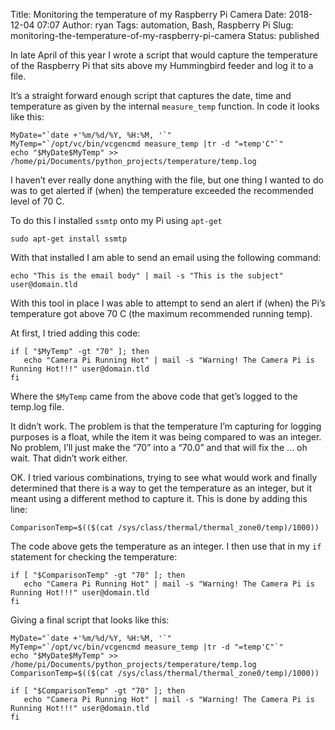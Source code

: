 Title: Monitoring the temperature of my Raspberry Pi Camera
Date: 2018-12-04 07:07
Author: ryan
Tags: automation, Bash, Raspberry Pi
Slug: monitoring-the-temperature-of-my-raspberry-pi-camera
Status: published

In late April of this year I wrote a script that would capture the temperature of the Raspberry Pi that sits above my Hummingbird feeder and log it to a file.

It’s a straight forward enough script that captures the date, time and temperature as given by the internal `measure_temp` function. In code it looks like this:

    MyDate="`date +'%m/%d/%Y, %H:%M, '`"
    MyTemp="`/opt/vc/bin/vcgencmd measure_temp |tr -d "=temp'C"`"
    echo "$MyDate$MyTemp" >> /home/pi/Documents/python_projects/temperature/temp.log

I haven’t ever really done anything with the file, but one thing I wanted to do was to get alerted if (when) the temperature exceeded the recommended level of 70 C.

To do this I installed `ssmtp` onto my Pi using `apt-get`

    sudo apt-get install ssmtp

With that installed I am able to send an email using the following command:

    echo "This is the email body" | mail -s "This is the subject" user@domain.tld

With this tool in place I was able to attempt to send an alert if (when) the Pi’s temperature got above 70 C (the maximum recommended running temp).

At first, I tried adding this code:

    if [ "$MyTemp" -gt "70" ]; then
       echo "Camera Pi Running Hot" | mail -s "Warning! The Camera Pi is Running Hot!!!" user@domain.tld
    fi

Where the `$MyTemp` came from the above code that get’s logged to the temp.log file.

It didn’t work. The problem is that the temperature I’m capturing for logging purposes is a float, while the item it was being compared to was an integer. No problem, I’ll just make the “70” into a “70.0” and that will fix the ... oh wait. That didn’t work either.

OK. I tried various combinations, trying to see what would work and finally determined that there is a way to get the temperature as an integer, but it meant using a different method to capture it. This is done by adding this line:

    ComparisonTemp=$(($(cat /sys/class/thermal/thermal_zone0/temp)/1000))

The code above gets the temperature as an integer. I then use that in my `if` statement for checking the temperature:

    if [ "$ComparisonTemp" -gt "70" ]; then
       echo "Camera Pi Running Hot" | mail -s "Warning! The Camera Pi is Running Hot!!!" user@domain.tld
    fi

Giving a final script that looks like this:

    MyDate="`date +'%m/%d/%Y, %H:%M, '`"
    MyTemp="`/opt/vc/bin/vcgencmd measure_temp |tr -d "=temp'C"`"
    echo "$MyDate$MyTemp" >> /home/pi/Documents/python_projects/temperature/temp.log
    ComparisonTemp=$(($(cat /sys/class/thermal/thermal_zone0/temp)/1000))

    if [ "$ComparisonTemp" -gt "70" ]; then
       echo "Camera Pi Running Hot" | mail -s "Warning! The Camera Pi is Running Hot!!!" user@domain.tld
    fi
